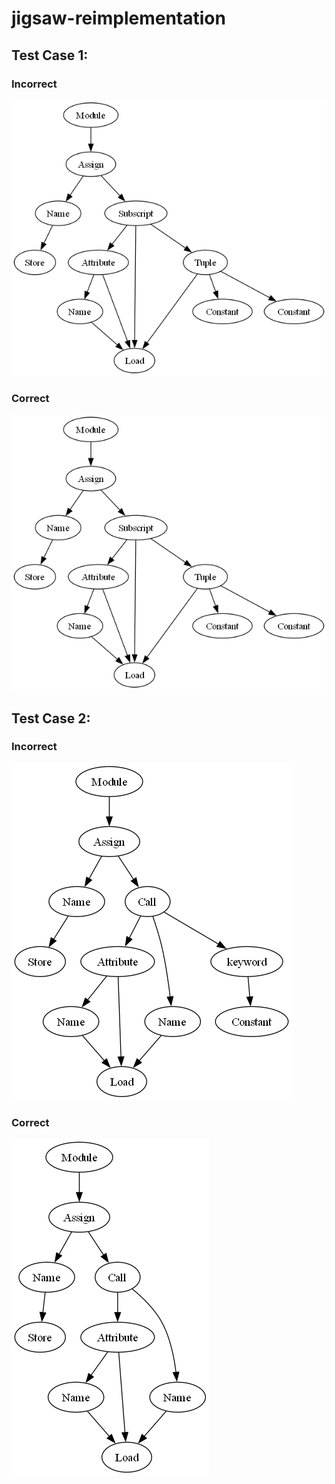 # jigsaw-reimplementation

## Test Case 1:
### Incorrect
![1_incorrect](https://github.com/bakhbyergyen7/jigsaw-reimplementation/blob/main/test_cases/1_incorrect.png)
### Correct
![1_correct](https://github.com/bakhbyergyen7/jigsaw-reimplementation/blob/main/test_cases/1_correct.png)

## Test Case 2:
### Incorrect
![2_incorrect](https://github.com/bakhbyergyen7/jigsaw-reimplementation/blob/main/test_cases/2_incorrect.png)
### Correct
![2_correct](https://github.com/bakhbyergyen7/jigsaw-reimplementation/blob/main/test_cases/2_correct.png)
